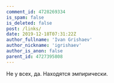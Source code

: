 ```yaml
---
comment_id: 4728269334
is_spam: false
is_deleted: false
post: /links/
date: 2019-12-18T07:31:22Z
author_fullname: 'Ivan Grishaev'
author_nickname: 'igrishaev'
author_is_anon: false
parent_id: 4727395808
---
```


<p>Не у всех, да. Находятся эмпирически.</p>
